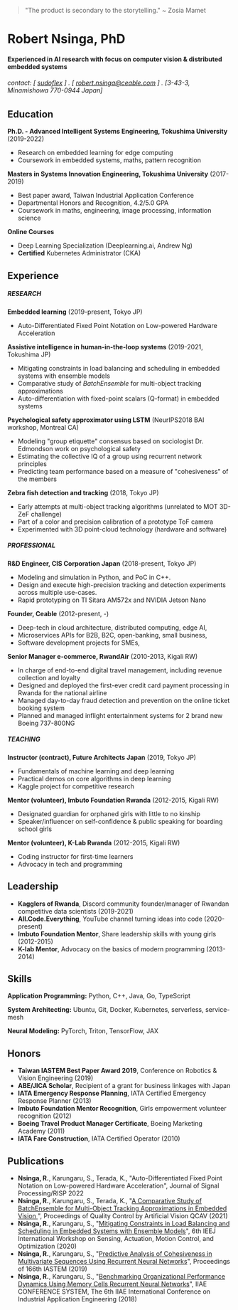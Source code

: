 >"The product is secondary to the storytelling." ~ Zosia Mamet

Robert Nsinga, PhD
==================

#### Experienced in AI research with focus on computer vision &amp; distributed embedded systems
###### contact: [ [sudoflex](http://github.com/sudoflex) ] . [ robert.nsinga@ceable.com ] . [3-43-3, Minamishowa 770-0944 Japan]


Education
---------
**Ph.D. - Advanced Intelligent Systems Engineering, Tokushima University** (2019-2022)

- Research on embedded learning for edge computing
- Coursework in embedded systems, maths, pattern recognition

**Masters in Systems Innovation Engineering, Tokushima University** (2017-2019)

- Best paper award, Taiwan Industrial Application Conference
- Departmental Honors and Recognition, 4.2/5.0 GPA
- Coursework in maths, engineering, image processing, information science

**Online Courses**

- Deep Learning Specialization (Deeplearning.ai, Andrew Ng)
- **Certified** Kubernetes Administrator (CKA)

Experience
----------
##### RESEARCH
**Embedded learning** (2019-present, Tokyo JP)

- Auto-Differentiated Fixed Point Notation on Low-powered Hardware Acceleration

**Assistive intelligence in human-in-the-loop systems** (2019-2021, Tokushima JP)

- Mitigating constraints in load balancing and scheduling in embedded systems with ensemble models
- Comparative study of *BatchEnsemble* for multi-object tracking approximations
- Auto-differentiation with fixed-point scalars (Q-format) in embedded systems

**Psychological safety approximator using LSTM** (NeurIPS2018 BAI workshop, Montreal CA)

- Modeling "group etiquette" consensus based on sociologist Dr. Edmondson work on psychological safety
- Estimating the collective IQ of a group using recurrent network principles
- Predicting team performance based on a measure of "cohesiveness" of the members

**Zebra fish detection and tracking** (2018, Tokyo JP)

- Early attempts at multi-object tracking algorithms (unrelated to MOT 3D-ZeF challenge)
- Part of a color and precision calibration of a prototype ToF camera
- Experimented with 3D point-cloud technology (hardware and software)

##### PROFESSIONAL
**R&D Engineer, CIS Corporation Japan** (2018-present, Tokyo JP)

- Modeling and simulation in Python, and PoC in C++.
- Design and execute high-precision tracking and detection experiments across multiple use-cases.
- Rapid prototyping on TI Sitara AM572x and NVIDIA Jetson Nano

**Founder, Ceable** (2012-present, -)

- Deep-tech in cloud architecture, distributed computing, edge AI,
- Microservices APIs for B2B, B2C, open-banking, small business,
- Software development projects for SMEs,

**Senior Manager e-commerce, RwandAir** (2010-2013, Kigali RW)

- In charge of end-to-end digital travel management, including revenue collection and loyalty
- Designed and deployed the first-ever credit card payment processing in Rwanda for the national airline
- Managed day-to-day fraud detection and prevention on the online ticket booking system
- Planned and managed inflight entertainment systems for 2 brand new Boeing 737-800NG

##### TEACHING

**Instructor (contract), Future Architects Japan** (2019, Tokyo JP)
- Fundamentals of machine learning and deep learning
- Practical demos on core algorithms in deep learning
- Kaggle project for competitive research

**Mentor (volunteer), Imbuto Foundation Rwanda** (2012-2015, Kigali RW)
- Designated guardian for orphaned girls with little to no kinship
- Speaker/influencer on self-confidence &amp; public speaking for boarding school girls

**Mentor (volunteer), K-Lab Rwanda** (2012-2015, Kigali RW)
- Coding instructor for first-time learners
- Advocacy in tech and programming

Leadership
---------

- **Kagglers of Rwanda**, Discord community founder/manager of Rwandan competitive data scientists (2019-2021)
- **All.Code.Everything**, YouTube channel turning ideas into code (2020-present)
- **Imbuto Foundation Mentor**, Share leadership skills with young girls (2012-2015)
- **K-lab Mentor**, Advocacy on the basics of modern programming (2013-2014)

Skills
------
**Application Programming:** Python, C++, Java, Go, TypeScript

**System Architecting:** Ubuntu, Git, Docker, Kubernetes, serverless, service-mesh

**Neural Modeling:** PyTorch, Triton, TensorFlow, JAX

Honors
---------
- **Taiwan IASTEM Best Paper Award 2019**, Conference on Robotics & Vision Engineering (2019)
- **ABE/JICA Scholar**, Recipient of a grant for business linkages with Japan
- **IATA Emergency Response Planning**, IATA Certified Emergency Response Planner (2013)
- **Imbuto Foundation Mentor Recognition**, Girls empowerment volunteer recognition (2012)
- **Boeing Travel Product Manager Certificate**, Boeing Marketing Academy (2011)
- **IATA Fare Construction**, IATA Certified Operator (2010)

Publications
---------------
- **Nsinga, R.**, Karungaru, S., Terada, K., "Auto-Differentiated Fixed Point Notation on Low-powered Hardware Acceleration", Journal of Signal Processing/RISP 2022
- **Nsinga, R.**, Karungaru, S., Terada, K., "[A Comparative Study of BatchEnsemble for Multi-Object Tracking Approximations in Embedded Vision
](https://web.db.tokushima-u.ac.jp/cgi-bin/edb_browse?ACT=BROWSE&EID=375662)", Proceedings of Quality Control by Artificial Vision QCAV (2021)
- **Nsinga, R.**, Karungaru, S., "[Mitigating Constraints in Load Balancing and Scheduling in Embedded Systems with Ensemble Models](https://web.db.tokushima-u.ac.jp/Assistance/browse?eid=364042)", 6th IEEJ International Workshop on Sensing, Actuation, Motion Control, and Optimization (2020)
- **Nsinga, R.**, Karungaru, S., "[Predictive Analysis of Cohesiveness in Multivariate Sequences Using Recurrent Neural Networks](https://www.worldresearchlibrary.org/up_proc/pdf/2571-15530564251-5.pdf)", Proceedings of 166th IASTEM (2019)
- **Nsinga, R.**, Karungaru, S., "[Benchmarking Organizational Performance Dynamics Using Memory Cells Recurrent Neural Networks](https://pdfs.semanticscholar.org/a264/0ee7f58d3f78d5be74fec02a43d8542ad78a.pdf)", IIAE CONFERENCE SYSTEM, The 6th IIAE International Conference on Industrial Application Engineering (2018)
